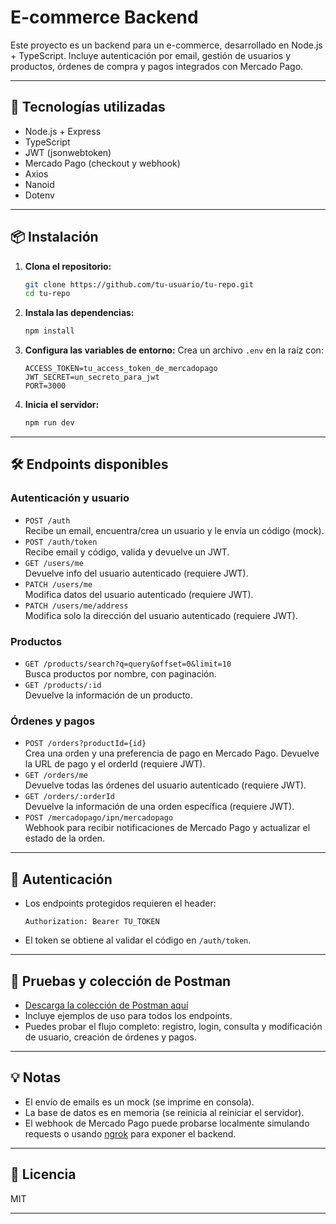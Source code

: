 # E-commerce Backend

Este proyecto es un backend para un e-commerce, desarrollado en Node.js + TypeScript. Incluye autenticación por email, gestión de usuarios y productos, órdenes de compra y pagos integrados con Mercado Pago.

---

## 🚀 Tecnologías utilizadas

- Node.js + Express
- TypeScript
- JWT (jsonwebtoken)
- Mercado Pago (checkout y webhook)
- Axios
- Nanoid
- Dotenv

---

## 📦 Instalación

1. **Clona el repositorio:**
   ```bash
   git clone https://github.com/tu-usuario/tu-repo.git
   cd tu-repo
   ```

2. **Instala las dependencias:**
   ```bash
   npm install
   ```

3. **Configura las variables de entorno:**
   Crea un archivo `.env` en la raíz con:
   ```
   ACCESS_TOKEN=tu_access_token_de_mercadopago
   JWT_SECRET=un_secreto_para_jwt
   PORT=3000
   ```

4. **Inicia el servidor:**
   ```bash
   npm run dev
   ```

---

## 🛠️ Endpoints disponibles

### **Autenticación y usuario**
- `POST /auth`  
  Recibe un email, encuentra/crea un usuario y le envía un código (mock).
- `POST /auth/token`  
  Recibe email y código, valida y devuelve un JWT.
- `GET /users/me`  
  Devuelve info del usuario autenticado (requiere JWT).
- `PATCH /users/me`  
  Modifica datos del usuario autenticado (requiere JWT).
- `PATCH /users/me/address`  
  Modifica solo la dirección del usuario autenticado (requiere JWT).

### **Productos**
- `GET /products/search?q=query&offset=0&limit=10`  
  Busca productos por nombre, con paginación.
- `GET /products/:id`  
  Devuelve la información de un producto.

### **Órdenes y pagos**
- `POST /orders?productId={id}`  
  Crea una orden y una preferencia de pago en Mercado Pago. Devuelve la URL de pago y el orderId (requiere JWT).
- `GET /orders/me`  
  Devuelve todas las órdenes del usuario autenticado (requiere JWT).
- `GET /orders/:orderId`  
  Devuelve la información de una orden específica (requiere JWT).
- `POST /mercadopago/ipn/mercadopago`  
  Webhook para recibir notificaciones de Mercado Pago y actualizar el estado de la orden.

---

## 🔑 Autenticación

- Los endpoints protegidos requieren el header:
  ```
  Authorization: Bearer TU_TOKEN
  ```
- El token se obtiene al validar el código en `/auth/token`.

---

## 🧪 Pruebas y colección de Postman

- [Descarga la colección de Postman aquí](URL_DE_TU_COLLECTION)
- Incluye ejemplos de uso para todos los endpoints.
- Puedes probar el flujo completo: registro, login, consulta y modificación de usuario, creación de órdenes y pagos.

---

## 💡 Notas

- El envío de emails es un mock (se imprime en consola).
- La base de datos es en memoria (se reinicia al reiniciar el servidor).
- El webhook de Mercado Pago puede probarse localmente simulando requests o usando [ngrok](https://ngrok.com/) para exponer el backend.

---

## 📄 Licencia

MIT

---


